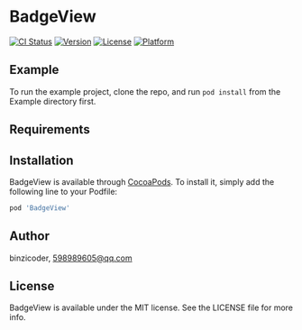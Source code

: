# BadgeView

[![CI Status](https://img.shields.io/travis/binzicoder/BadgeView.svg?style=flat)](https://travis-ci.org/binzicoder/BadgeView)
[![Version](https://img.shields.io/cocoapods/v/BadgeView.svg?style=flat)](https://cocoapods.org/pods/BadgeView)
[![License](https://img.shields.io/cocoapods/l/BadgeView.svg?style=flat)](https://cocoapods.org/pods/BadgeView)
[![Platform](https://img.shields.io/cocoapods/p/BadgeView.svg?style=flat)](https://cocoapods.org/pods/BadgeView)

## Example

To run the example project, clone the repo, and run `pod install` from the Example directory first.

## Requirements

## Installation

BadgeView is available through [CocoaPods](https://cocoapods.org). To install
it, simply add the following line to your Podfile:

```ruby
pod 'BadgeView'
```

## Author

binzicoder, 598989605@qq.com

## License

BadgeView is available under the MIT license. See the LICENSE file for more info.

